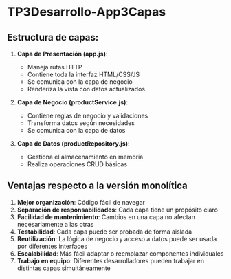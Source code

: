 # TP3Desarrollo-App3Capas

## Estructura de capas:

1. **Capa de Presentación (app.js)**:
   - Maneja rutas HTTP
   - Contiene toda la interfaz HTML/CSS/JS
   - Se comunica con la capa de negocio
   - Renderiza la vista con datos actualizados

2. **Capa de Negocio (productService.js)**:
   - Contiene reglas de negocio y validaciones
   - Transforma datos según necesidades
   - Se comunica con la capa de datos

3. **Capa de Datos (productRepository.js)**:
   - Gestiona el almacenamiento en memoria
   - Realiza operaciones CRUD básicas

## Ventajas respecto a la versión monolítica

1. **Mejor organización**: Código fácil de navegar
2. **Separación de responsabilidades**: Cada capa tiene un propósito claro
3. **Facilidad de mantenimiento**: Cambios en una capa no afectan necesariamente a las otras
4. **Testabilidad**: Cada capa puede ser probada de forma aislada
5. **Reutilización**: La lógica de negocio y acceso a datos puede ser usada por diferentes interfaces
6. **Escalabilidad**: Más fácil adaptar o reemplazar componentes individuales
7. **Trabajo en equipo**: Diferentes desarrolladores pueden trabajar en distintas capas simultáneamente
